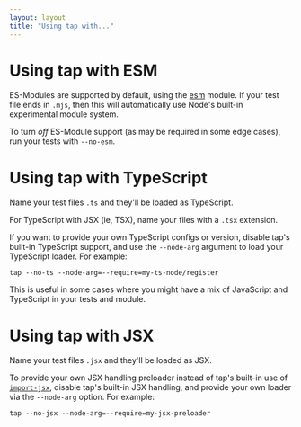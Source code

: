 ```yaml
---
layout: layout
title: "Using tap with..."
---
```


# Using tap with ESM

ES-Modules are supported by default, using the [esm](http://npm.im/esm) module.
If your test file ends in `.mjs`, then this will automatically use Node's
built-in experimental module system.

To turn _off_ ES-Module support (as may be required in some edge cases), run
your tests with `--no-esm`.

# Using tap with TypeScript

Name your test files `.ts` and they'll be loaded as TypeScript.

For TypeScript with JSX (ie, TSX), name your files with a `.tsx` extension.

If you want to provide your own TypeScript configs or version, disable tap's
built-in TypeScript support, and use the `--node-arg` argument to load your
TypeScript loader.  For example:

```
tap --no-ts --node-arg=--require=my-ts-node/register
```

This is useful in some cases where you might have a mix of JavaScript and
TypeScript in your tests and module.

# Using tap with JSX

Name your test files `.jsx` and they'll be loaded as JSX.

To provide your own JSX handling preloader instead of tap's built-in use of
[`import-jsx`](http://npm.im/import-jsx), disable tap's built-in JSX handling,
and provide your own loader via the `--node-arg` option.  For example:

```
tap --no-jsx --node-arg=--require=my-jsx-preloader
```
